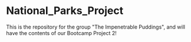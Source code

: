 # National_Parks_Project
This is the repository for the group "The Impenetrable Puddings", and will have the contents of our Bootcamp Project 2!
